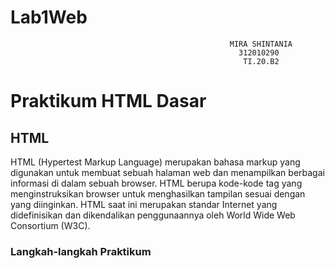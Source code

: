 # Lab1Web
```
                                                 MIRA SHINTANIA
                                                   312010290
                                                    TI.20.B2

```
# **Praktikum HTML Dasar**
## **HTML**
HTML (Hypertest Markup Language) merupakan bahasa markup yang digunakan untuk membuat sebuah halaman web dan menampilkan berbagai informasi di dalam sebuah browser. HTML berupa kode-kode tag yang menginstruksikan browser untuk menghasilkan tampilan sesuai dengan yang diinginkan. HTML saat ini merupakan standar Internet yang didefinisikan dan dikendalikan penggunaannya oleh World Wide Web Consortium (W3C).

### Langkah-langkah Praktikum
